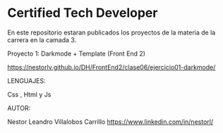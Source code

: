 # Certified Tech Developer

En este repositorio estaran publicados los proyectos de la materia de la carrera en la camada 3.

Proyecto 1: Darkmode + Template (Front End 2)

https://nestorlv.github.io/DH/FrontEnd2/clase06/ejercicio01-darkmode/




LENGUAJES:

Css , Html y Js


AUTOR:

Nestor Leandro Villalobos Carrillo
https://www.linkedin.com/in/nestorl/
